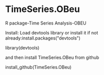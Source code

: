 # TimeSeries.OBeu
R package-Time Series Analysis-OBEU

Install:
Load devtools library 
or install it if not already:install.packages("devtools")

library(devtools)

and then install TimeSeries.OBeu from github

install_github(TimeSeries.OBeu)
